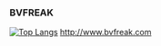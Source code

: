 ### BVFREAK
[![Top Langs](https://github-readme-stats.vercel.app/api/top-langs/?username=BVFreak&langs_count=10&layout=compact)](https://github.com/anuraghazra/github-readme-stats)
http://www.bvfreak.com
